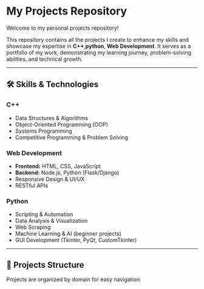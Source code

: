 # My Projects Repository

Welcome to my personal projects repository! 

This repository contains all the projects I create to enhance my skills and showcase my expertise in **C++**,**python**, **Web Development**. It serves as a portfolio of my work, demonstrating my learning journey, problem-solving abilities, and technical growth.  

---

## 🛠️ Skills & Technologies

### C++
- Data Structures & Algorithms
- Object-Oriented Programming (OOP)
- Systems Programming
- Competitive Programming & Problem Solving

### Web Development
- **Frontend:** HTML, CSS, JavaScript
- **Backend:** Node.js, Python (Flask/Django)
- Responsive Design & UI/UX
- RESTful APIs

### Python
- Scripting & Automation
- Data Analysis & Visualization
- Web Scraping
- Machine Learning & AI (beginner projects)
- GUI Development (Tkinter, PyQt, CustomTkinter)

---

## 📂 Projects Structure

Projects are organized by domain for easy navigation:

